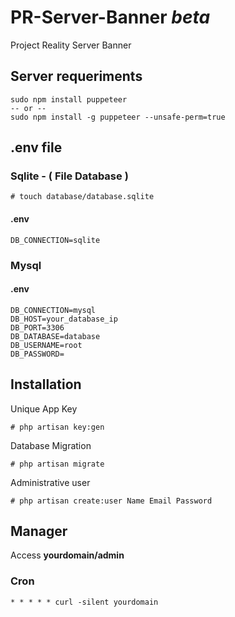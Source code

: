 # PR-Server-Banner *beta*
Project Reality Server Banner


## Server requeriments
```
sudo npm install puppeteer
-- or --
sudo npm install -g puppeteer --unsafe-perm=true  
```


##  .env file

### Sqlite - ( File Database )
```
# touch database/database.sqlite
```

#### .env
```
DB_CONNECTION=sqlite
```

### Mysql 

#### .env
```
DB_CONNECTION=mysql
DB_HOST=your_database_ip
DB_PORT=3306
DB_DATABASE=database
DB_USERNAME=root
DB_PASSWORD=
```

## Installation


Unique App Key
```
# php artisan key:gen
```

Database Migration
```
# php artisan migrate
```

Administrative user
```
# php artisan create:user Name Email Password
```

## Manager
Access **yourdomain/admin**


### Cron
```
* * * * * curl -silent yourdomain
```
